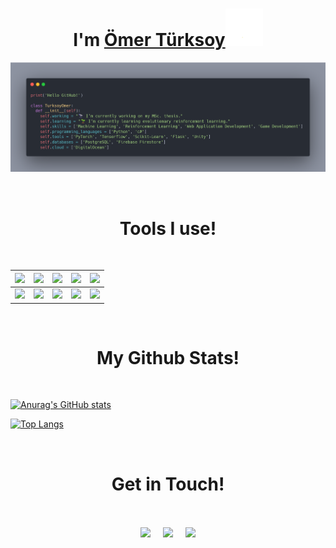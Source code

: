 <h1 align="center">I'm <a href="https://www.linkedin.com/in/turksoyomer/">Ömer Türksoy<a><img src="https://github.com/Kathryn-Jie/Kathryn-Jie/blob/main/wave.gif" width="60px"/></h1>

<p align="center">
  <img src="images/hello_github.png"/>
</p>

<Br>
<h1 align="center">Tools I use!</h1>
<Br>
 
|![](https://img.shields.io/badge/Python-ffde57?style=for-the-badge&logo=python)|![](https://img.shields.io/badge/Pytorch-F2765D?style=for-the-badge&logo=pytorch)|![](https://img.shields.io/badge/Keras-D00000?style=for-the-badge&logo=Keras&logoColor=white)|![](https://img.shields.io/badge/flask-0c0b09.svg?&style=for-the-badge&logo=flask&logoColor=white)|![](https://img.shields.io/badge/digitalocean-008bcf?style=for-the-badge&logo=digitalocean&logoColor=white)|
|---|---|---|---|---|
|![](https://img.shields.io/badge/firebase-039BE5.svg?&style=for-the-badge&logo=firebase)|![](https://img.shields.io/badge/postgresql-336791?style=for-the-badge&logo=postgresql&logoColor=white)|![](https://img.shields.io/badge/csharp-61007d?style=for-the-badge&logo=csharp&logoColor=white)|![](https://img.shields.io/badge/unity-0c0b09?style=for-the-badge&logo=unity&logoColor=white)|![](https://img.shields.io/badge/And%20More!-334d00?style=for-the-badge)|
  
  
<Br>
<h1 align="center">My Github Stats!</h1>
<Br>

[![Anurag's GitHub stats](https://github-readme-stats.vercel.app/api?username=turksoyomer&count_private=true&show_icons=true&theme=prussian&hide=prs,issues,contribs)](https://github.com/anuraghazra/github-readme-stats)

[![Top Langs](https://github-readme-stats.vercel.app/api/top-langs/?username=turksoyomer&hide=jupyter%20notebook&langs_count=10&layout=compact&theme=prussian)](https://github.com/anuraghazra/github-readme-stats)

<br>
<h1 align="center">Get in Touch!</h1>
<Br>

<p align="center">
<a href="https://www.linkedin.com/in/turksoyomer/" target="blank"><img align="center" src="https://img.shields.io/badge/Ömer Türksoy-0077B5?style=for-the-badge&logo=linkedin&logoColor=white" /></a> &nbsp;&nbsp;&nbsp;  
<a href="mailto:omerturksoy91@gmail.com" target="blank"><img align="center" src="https://img.shields.io/badge/omerturksoy91@gmail.com-D14836?style=for-the-badge&logo=gmail&logoColor=white" /></a>    &nbsp;&nbsp;&nbsp;       
<a href="https://www.github.com/turksoyomer" target="blank"><img align="center" src="https://img.shields.io/badge/turksoyomer-100000?style=for-the-badge&logo=github&logoColor=white" /></a>
</p>
<!--
**turksoyomer/turksoyomer** is a ✨ _special_ ✨ repository because its `README.md` (this file) appears on your GitHub profile.

Here are some ideas to get you started:

- 🔭 I’m currently working on ...
- 🌱 I’m currently learning ...
- 👯 I’m looking to collaborate on ...
- 🤔 I’m looking for help with ...
- 💬 Ask me about ...
- 📫 How to reach me: ...
- 😄 Pronouns: ...
- ⚡ Fun fact: ...
-->

